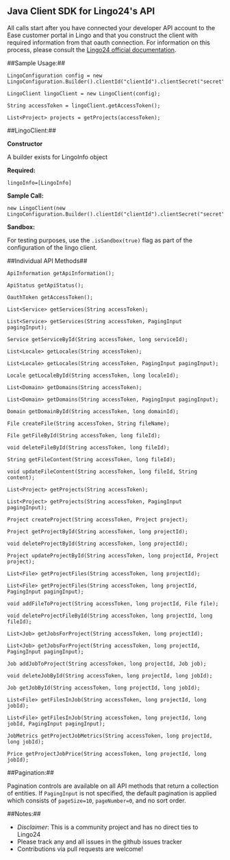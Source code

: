 **Java Client SDK for Lingo24's API**
----
  All calls start after you have connected your developer API account to the Ease customer portal in Lingo and that you 
  construct the client with required information from that oauth connection. For information on this process, please consult
  the [Lingo24 official documentation](https://developer.lingo24.com/documentation).

##Sample Usage:##
      
    LingoConfiguration config = new LingoConfiguration.Builder().clientId("clientId").clientSecret("secret").redirectUri("localhost").refreshToken("refresh").isSandbox(true).build();
    
    LingoClient lingoClient = new LingoClient(config);
    
    String accessToken = lingoClient.getAccessToken();
    
    List<Project> projects = getProjects(accessToken);
 


##LingoClient:##
  
**Constructor**
        
A builder exists for LingoInfo object 

**Required:**
 
    lingoInfo=[LingoInfo]

   **Sample Call:**

    new LingoClient(new LingoConfiguration.Builder().clientId("clientId").clientSecret("secret").isSandbox(true).redirectUri("localhost").refreshToken("refresh").build());


   **Sandbox:**
   
   For testing purposes, use the `.isSandbox(true)` flag as part of the configuration of the lingo client.

##Individual API Methods##

    ApiInformation getApiInformation();
    
    ApiStatus getApiStatus();
    
    OauthToken getAccessToken();
    
    List<Service> getServices(String accessToken);
    
    List<Service> getServices(String accessToken, PagingInput pagingInput);
    
    Service getServiceById(String accessToken, long serviceId);
    
    List<Locale> getLocales(String accessToken);
    
    List<Locale> getLocales(String accessToken, PagingInput pagingInput);
    
    Locale getLocaleById(String accessToken, long localeId);
    
    List<Domain> getDomains(String accessToken);
    
    List<Domain> getDomains(String accessToken, PagingInput pagingInput);
    
    Domain getDomainById(String accessToken, long domainId);
    
    File createFile(String accessToken, String fileName);
    
    File getFileById(String accessToken, long fileId);
    
    void deleteFileById(String accessToken, long fileId);
    
    String getFileContent(String accessToken, long fileId);
    
    void updateFileContent(String accessToken, long fileId, String content);
    
    List<Project> getProjects(String accessToken);
    
    List<Project> getProjects(String accessToken, PagingInput pagingInput);
    
    Project createProject(String accessToken, Project project);
    
    Project getProjectById(String accessToken, long projectId);
    
    void deleteProjectById(String accessToken, long projectId);
    
    Project updateProjectById(String accessToken, long projectId, Project project);
    
    List<File> getProjectFiles(String accessToken, long projectId);
    
    List<File> getProjectFiles(String accessToken, long projectId, PagingInput pagingInput);
    
    void addFileToProject(String accessToken, long projectId, File file);
    
    void deleteProjectFileById(String accessToken, long projectId, long fileId);
    
    List<Job> getJobsForProject(String accessToken, long projectId);
    
    List<Job> getJobsForProject(String accessToken, long projectId, PagingInput pagingInput);
    
    Job addJobToProject(String accessToken, long projectId, Job job);
    
    void deleteJobById(String accessToken, long projectId, long jobId);
    
    Job getJobById(String accessToken, long projectId, long jobId);
    
    List<File> getFilesInJob(String accessToken, long projectId, long jobId);
    
    List<File> getFilesInJob(String accessToken, long projectId, long jobId, PagingInput pagingInput);
    
    JobMetrics getProjectJobMetrics(String accessToken, long projectId, long jobId);
    
    Price getProjectJobPrice(String accessToken, long projectId, long jobId);
    
    
##Pagination:##
  
  Pagination controls are available on all API methods that return a collection of entities. If `PagingInput` is not specified, the default pagination is applied which consists of `pageSize=10`, `pageNumber=0`, and no sort order.

##Notes:##

  * *Disclaimer*: This is a community project and has no direct ties to Lingo24
  * Please track any and all issues in the github issues tracker
  * Contributions via pull requests are welcome!
